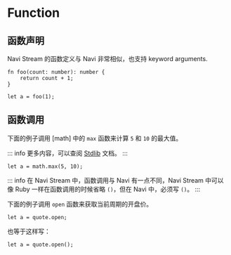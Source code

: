 # Function

## 函数声明

Navi Stream 的函数定义与 Navi 非常相似，也支持 keyword arguments.

```nvs
fn foo(count: number): number {
    return count + 1;
}

let a = foo(1);
```

## 函数调用

下面的例子调用 [math] 中的 `max` 函数来计算 `5` 和 `10` 的最大值。

::: info
更多内容，可以查阅 [Stdlib] 文档。
:::

```nvs
let a = math.max(5, 10);
```

::: info
在 Navi Stream 中，函数调用与 Navi 有一点不同，Navi Stream 中可以像 Ruby 一样在函数调用的时候省略 `()`，但在 Navi 中，必须写 `()`。
:::

下面的例子调用 `open` 函数来获取当前周期的开盘价。

```nvs
let a = quote.open;
```

也等于这样写：

```nvs
let a = quote.open();
```

[stdlib]: ../../stdlib/index.md
